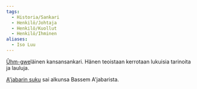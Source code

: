 ```yaml
---
tags:
  - Historia/Sankari
  - Henkilö/Johtaja
  - Henkilö/Kuollut
  - Henkilö/Ihminen
aliases:
  - Iso Luu
---
```

[Ûhm-gwe](Ûhm-gwe.md)läinen kansansankari. Hänen teoistaan kerrotaan lukuisia tarinoita ja lauluja.

[A'jabarin suku](A'jabarin%20suku.md) sai alkunsa Bassem A'jabarista.
